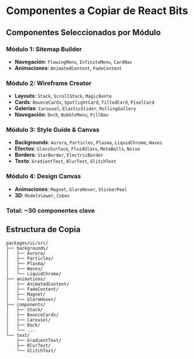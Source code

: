 # Componentes a Copiar de React Bits

## Componentes Seleccionados por Módulo

### Módulo 1: Sitemap Builder
- **Navegación**: `FlowingMenu`, `InfiniteMenu`, `CardNav`
- **Animaciones**: `AnimatedContent`, `FadeContent`

### Módulo 2: Wireframe Creator
- **Layouts**: `Stack`, `ScrollStack`, `MagicBento`
- **Cards**: `BounceCards`, `SpotlightCard`, `TiltedCard`, `PixelCard`
- **Galerías**: `Carousel`, `ElasticSlider`, `RollingGallery`
- **Navegación**: `Dock`, `BubbleMenu`, `PillNav`

### Módulo 3: Style Guide & Canvas
- **Backgrounds**: `Aurora`, `Particles`, `Plasma`, `LiquidChrome`, `Waves`
- **Efectos**: `GlassSurface`, `FluidGlass`, `MetaBalls`, `Noise`
- **Borders**: `StarBorder`, `ElectricBorder`
- **Texto**: `GradientText`, `BlurText`, `GlitchText`

### Módulo 4: Design Canvas
- **Animaciones**: `Magnet`, `GlareHover`, `StickerPeel`
- **3D**: `ModelViewer`, `Cubes`

### Total: ~30 componentes clave

## Estructura de Copia

```
packages/ui/src/
├── backgrounds/
│   ├── Aurora/
│   ├── Particles/
│   ├── Plasma/
│   ├── Waves/
│   └── LiquidChrome/
├── animations/
│   ├── AnimatedContent/
│   ├── FadeContent/
│   ├── Magnet/
│   └── GlareHover/
├── components/
│   ├── Stack/
│   ├── BounceCards/
│   ├── Carousel/
│   ├── Dock/
│   └── ...
└── text/
    ├── GradientText/
    ├── BlurText/
    └── GlitchText/
```
